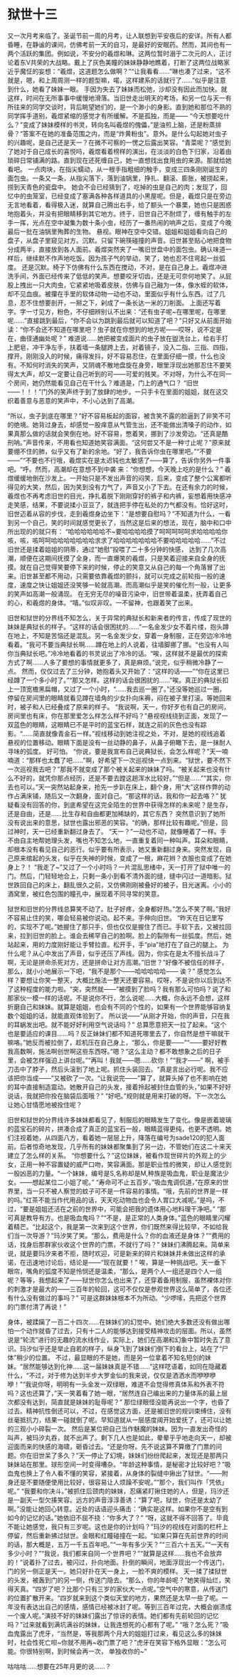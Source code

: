 # 狱世十三

又一次月考来临了。圣诞节前一周的月考，让人联想到平安夜后的安详。所有人都昏睡，在静谧的课间，仿佛考前一天的自习，是最好的安眠药。然而，其间也有一两个活跃的集团。例如说，不安分的羲煜和琳。这两位暂时溺于二次元的人，正讨论着东V共荣的大战略。戴上了灰色美瞳的妹妹静静地瞧着，打断了这两位战略家近乎魔怔的妄想：“羲煜，这道题怎么做啊？”“让我看看……”琳也凑了过来，“这不就是，嗯，和上周周测一样的题型嘛，喏，这样建系的话就行了……”似乎是注意到什么，她看了妹妹一眼。
手因为失去了妹妹而松弛，沙却没有因此而加快。就这样，时间在无所事事中缓慢地滑落。当旧世走出明天的考场，和另一位与天一有所往来的同学交谈时，背后眺望她们的，是一个渺小的身影。直到她和那位不熟的同学挥手道别，羲煜紧缩的感觉才有所缓解。不是孤独，而是——
“今天想要吃什么？”变成了妹妹模样的书灵，转向名叫羲煜的傀儡，”是油煎上脑，还是粉蒸排骨？“答案不在她的准备范围之内，而是“炸黄粉虫”。意外。是什么勾起她对虫子的兴趣呢，是自己还是天一？在微不可察的一愣之后露出笑容。“青菜呢？”感觉到了她对于自己成长的喜悦吗，羲煜看着榜样的演出，在淡淡的白色下归家，沿着由琐碎日常铺满的路。直到现在还死缠自己，她一直想找出食用虫的来源。那就给她看吧。
一点肉块，在指尖蠕动，从一根手指粗细的触手，变成三四条刚刚诞生的面包虫。一条又一条，从指尖落下，落到油锅里，挣扎、翻滚、膨胀，被捞起来，捞到天青色的瓷盘中。
她会不会已经猜到了，吃掉的虫是自己的肉；发现了，回忆中的虫笼室，已经变成了塞满各种各样道具的小黑屋呢。但是，羲煜只是在旁边无言地看着，看得极入迷，就算自己腾出右手，给了额头一个暴栗，她也只是困惑地抱着头，并没有把眼睛移到其它地方。终于，旧世自己不耐烦了，缠有触手的左手一挥，光点在空中凝集为数十条小虫，经历了一番热闹的响声之后，变成了今晚最后一批在油锅里殉葬的生物。
悬视。眼神在空中交错。姐姐和姐姐看向自己的盘子，从盘子里窥见对方。沉默。只留下碗筷碰撞的声音。旧世甚至贴心地把食物分成两半，直接放到各人面前。羲煜突然夹了一嘴旧世盘中的面包虫。确认味道一样后，继续默不作声地吃饭。因为孩子气的举动，笑了，她也忍不住弯起一丝弧度。
还是沉默。椅子下仿佛有什么东西在搅动，不对，是在自己身上。羲煜冲进洗手间，外面已经传来了低低的笑声。想要咬牙切齿，还是无可奈何地笑了。从屁股上拽出一只大肉虫，它紧紧地吸着皮肤，仿佛与自己融为一体，像水蛭的软体，却不见血痕。被攥在手里的软体动物一动也不动，里面似乎有什么东西。过了几息，忍不住想要剖开，一掰之下，剁成了一条长达一米的刀削面。
上面还写着字。字一寸见方，粉色，不仔细辨别认不出来：“还有虫子呢~在哪里呢，在哪里呢……”直接跳到最后，“你不会以为跳到最后就可以知道了吧？”只好又从前面开始读：“你不会还不知道在哪里吧？虫子就在你想到的地方呢——哎呀，说不定是在，曲径通幽处呢？”
难道说……她把被变成面片的虫子放在盥洗台上，给右手打上肥皂，冲干净左手，扶着墙一条腿跨上去，对着镜子，没入二指、三指、四指，撑开。刚刚没入的时候，痛得发抖，好不容易忍住，在里面仔细一摸，什么也没有。不知何时消失的笑声，又阴魂不散地盘旋在身旁，眼里浮现出她那忍住不要笑得太大声，却又一定要让自己听到的可——可爱的贱笑。不对呀，为什么不在同一个房间，她仍然能看见自己在干什么？难道是，门上的通气口？
“旧世——！！！”门外的笑声终于到了放肆的地步。一只手卡在里面的姐姐，就在这交织着善意与恶意的笑声中，不小心达到了高潮。

“所以，虫子到底在哪里？”好不容易板起的面容，被含笑不露的脸逼到了非笑不可的绝境。她背过身去，却感觉一股痒意从气管生出，还不能做出清嗓子的动作，如果真那么做的话就会笑倒在地。好不容易，憋着笑，挪到了沙发旁边。“还真是酷刑呐。”声音传来，不用看也知道她笑容满面。“这何尝又不是一种寸止呢？”原来就要绷不住的肺，似乎又有了新的余地。“好了，我告诉你虫在哪里吧。”“不要——”“不要也不行哦，羲煜实在是太迟钝也太敏感了——算了，告诉你另外一件事吧。“呼。然而，高潮却在意想不到中袭
来：“你想想，今天晚上吃的是什么？”
羲煜缓缓地倒在沙发上。一开始只是不发出声音的闷笑，后来，变成了整个公寓都听得见的大笑，然后，因为笑到没有力气了，声音又小了下去。在还有余力的时候，羲煜也不再考虑旧世的目光，挣扎着脱下刚刚穿好的裤子和内裤，妄想着用快感冲走笑感，结果，不要说揉小豆豆了，就连把手停在私处的力气都没有。恰好这时，旧世迈着从容的步伐，走到羲煜身边坐下：“是想要自慰吗？”不知道为什么，一看到另一个自己，笑的时间就感觉更长了，当然这是后来的想法，现在，脑中和口中所出现的的就只有：
“哈哈哈哈哈哈不~要哈哈哈哈摸了呵呵呵呵呵求哈哈哈哈你咳，咳，咳呵呵哈哈哈哈哈哈哈求求了哈哈哈哈哈哈哈不要哈哈哈哈哈……”不过旧世还是揉着姐姐的阴蒂，通过”她慰”投喂了二十多分钟的快感，
达到了几次高潮，顺便在这期间抚摸了全身，而一直爆笑的羲煜，只是笑着迎接来自全身的抚摸。就在自己觉得笑要停下来的时候，停止的笑意又从自己的每一个角落冒了出来。旧世甚至都不用动，只需要依靠羲煜的颤抖，就可以完成之前轮指一般的速度，速度之快让姐姐还没笑够一轮就高潮。而高潮似乎是笑的催化剂一般，让更多的笑声如高潮一般涌现。
在无穷无尽的噪音污染中，旧世带着温柔，抚弄着自己的心，和羲煜的身体。“嘻。”似叹非叹。一不留神，也跟着笑了出来。

旧世和狱世的分界线不知怎么，关于异常的典狱长和新来者的传言，传成了现世的妹妹是典狱长的样子。“这样的话会很困扰的……”一名金发少女不着片缕，抱头蹲在地上，不知是苦恼还是混乱。另一名金发少女，穿着一身制服，正在旁边冷冷地看着。“我可不要当典狱长啊……蹲在地上的人说着，往墙脚挪了挪。“也没有人叫你当典狱长吧。”冷冷地看着的书灵说出了冷冷的话。“唉，这样就不是最优的探索方式了啊……人多了要想的事情就更多了，真是麻烦。”说完，似乎稍微冷静了一点。
然而，仅仅过去了三分钟，她抱着头又开始了：“这样的话——”“你在这里已经蹲了一个多小时了。”“那又怎样。这样的话会很困扰的……”唉。真正的典狱长扣上一顶宽檐黑扁帽，又过了一个小时，“……我去巡一圈了。”还没等她巡过一圈，停留在房间里的眼睛就看见蹲在墙角的少女扑向床褥，闷在被子里打滚。等她回来时，被子和人已经叠成了原来的样子。
“我说啊，天一，你好歹也有自己的房间，房间里也有床，你在那里爱怎么样怎么样不好吗？”悬视视线绕到正面，发现了一双蓝色的眼睛，这眼睛已不是平时的蓝宝石样，就连之前的灰色也没有踪影。“……简直就像青金石一样。”视线移动到她注视之处，不对，是她的视线追着悬视的位置移动。眼睛下面是没有一丝动静的鼻子，从鼻子俯瞰下去，是一抹耐人寻味的弧度。
好可怕。
“你说，要是我宣布自己说典狱长，会怎么样呢？”天一喃喃道：“那样也太蠢了吧……”啊，好希望下一次巡视快一点到来。“狱世，要不然下一次巡视我去吧？”那我不就变成了那个被关起来的妹妹了吗。“被关起来也没有什么不好的，就凭你那点经历，还是不要去蹚这趟浑水比较好。”“但是……”“其实，你去也可以。”天一突然站起身来，抢先一步趴在床上，翻个身，用“大”这样作弊的动作占满床铺，随后又一次翻身，面对自己。“那这样的话，我和你一起去咯？”
犹疑看没有回答的你，到底希望在这完全陌生的世界中获得怎样的未来呢？是生存，还是自由，还是……比生存和自由都更加稀缺的，其它东西？
突然意识到了她所没有说出来的意思，狱世也露出邪恶的笑容。“的确，那样比较有趣呢。”但是，回过神时，天一已经重新翻过身去了。
“天一？”一动也不动，就像睡着了一样。手不由自主地帮她理头发，嘴也不知怎么地，一直重复着同一种叫声。耳朵和眼睛，却根本没有看见自己的恶行。似乎要有所表示，她又重新翻过身来。突然发现，自己原来绾起的头发，似乎在失神的时候，变成了一根，麻花辫？衣服也变成了在她身上？！
“我走了~”又过了一个小时吗？一片混乱思绪中，天一打开了狱中唯一的门。然后，门轻轻地合上，只剩一条小到看不清外面的缝，缝中闪过一道暗影。狱世跌回自己的床上，翻乱很久之前，又仿佛刚刚被叠好的被子，目光迷离。小小的酒窝里，被红色包围的瞳孔中，展现着不同寻常的笑意。

狱世和旧世的分界线总算笑不动了。肚子好疼，全身都好热。”怎么不笑了啊。”我好不容易止住的笑，哪会轻易被你说动。起不来。手伸向旧世。
“昨天在日记里写的，实现不了呢。”她握住了那只手，但也仅仅是握住了而已。手软下去，又被拉回来，拉到旧世的脸上。谁会去稀罕自己的脸啊。脸上的裂隙有一丝弧度。然后，她站起来，用的力度刚好能让手臂拉直。松开手，手“pia”地打在了自己的腿上。
为什么呢？从心中发出了声音，似乎还压了声线。因为，你实在是太不擅长战斗了啊，无论是拼命杀死对方，还是拼命让对方高潮。”旧世？”好像不被信任的样子，那么，就小小地展示一下吧，“我不是那个——哈哈哈哈哈——
诶？”
感觉怎么样？要想让你笑一整天，大概比施法一整天还要容易。哎呀，不是说你以后到达不了这种程度的能力啦。“突，突然就——”被摸到了脸吗？我有那么可怕吗？说了和那家伙一模一样的话呢。不是说你不行，怎么说呢……大概，你永远不会想，这样折磨自己和妹妹。就算是姐姐，也会有不同的个性的，如果有一个世界能够容纳复数个姐姐的话，就能直观体验到了。
所以说——“从刚才开始，你的声音，只在我的耳蜗发出吧。就不能好好利用空气说话吗？”
总算愿意把天一拉了起来。“这个也是要适应的课目……吗？反正妹妹们都不知道死哪里去了，你自然是想干嘛就干嘛咯。”她反而被拉倒了，趁机压在自己身上，“那么，你是要——”“——要好好教我高数啊，施法啊创世啊这些东西呀。”嗯？“这么主动？都不敢想象之后的日子里，会被怎样强迫上讲台呢。”“再叫！我就——嗯……砍你！”“我才——”
啊，被手刀击中了脖子，然后头滚到了地上呢。抓住头装回去。“真是言出必行呢。我不应该把你当成——”又被砍了一次。“让我说完——”算了，就算头掉了也不影响在她的耳中直接制造震动。她散开自己的头发，接着拎起被封住血管的头，”如果不好好说话，我就把你拴在脑袋后面哦？”
“好吧。”规则就是用来打破的呀。下一次怎么让她心甘情愿地被拴住呢？

旧世和狱世的分界线许多妹妹都看见了，制服后的眼睛发生了变化。像是嵌着玻璃的蓝宝石的碎片，拼凑合成了真正的蓝宝石一般，眼睛蓝得更纯，也更不透明。她们注视着她，从四面八方，看着她一层层上升，降落在编号为sade120的犯人面前。后者惊奇地发现，几乎所有的妹妹都聚集到了另一边，不管她们在这二十来天建立了怎么样的关系。
“你想要什么？”这位妹妹，被看作现世碎片的外观上的少女，正用一种不容置疑的威严口吻，笑容满面。那是职业性的微笑，却让人感觉到一股凶恶的力量。“一个妹妹，编号是S,名称却是M,种族是吸血鬼，职业是魔法少女。——想起某位二小姐了呢。”
“寿命可不止五百岁。”吸血鬼调侃道，”在原来的世界里，当一只不被人察觉的蚊子可不是一件容易的事情。“哦，先前的世界是一样的吗。”红茶不能当作代用品的话，天天吃动物血也会令人胃口大减呢。”是吗，不过，“要是姐姐还活在之前的世界中，可能会把我的遗体用心地料理干净吧。”
“那可真是教导有方。也是吸血鬼吗？”“不是，是正常的人类身体。”蓝色的眼睛里闪耀着精芒。“比起这个，我是第一次来到这个世界，你们既然来得比较早，不如给我们当一次导游？”玛汐笑了笑。“那么，费用是什么？你的血液还是身体？”“费用的话，找身后那群家伙收这个世界的门票，不就行了吗？”
妹妹们沸腾起来。简单来说，就是要玛汐来者不拒，随时欢迎，可是新来的碎片和妹妹并未做出这样的承诺，在迅速地讨论后，结论是——“现在就要！”
唉，算是一种挑战吧。天一垂下眼帘，嘴角的弧度不知是怜悯还是温柔，“那么，是两个人一组还是四个人一组呢？等等，我想起来了——狱世你怎么也出来了，还穿着备用制服，虽然裸体对你的刺激才是最大的——三百年的轮回，这可不仅仅是参观世界这么简单了，各位还有什么没有做过的事吗？”
可是这群妹妹根本不为所动。“少啰嗦，先把这个世界的门票付清了再说！”

身体，被蹂躏了一百二十四次……在妹妹们的幻觉中。她们绝大多数还没有做出哪怕一个动作就昏了过去，只有十二人的能够达到接受精神攻击的层面。所以，虽然说是“轮流”进行的无趣的流水线作业，实际上，她们在高潮和幻象中暂时失去了意识。玛汐似乎还是举止自若的样子，纵身飞到了妹妹们倒下的看台上，站在了“尸体”稍少的位置。
不过，最显眼的不是她，而是另一位拿着不知名短剑的妹妹。“居然能够达到化神……这一届妹妹真是不错……”这样呓语着，如同在隐藏着什么，“不过，对于修为达到半步大罗金仙的我来说，仅仅是洒洒水而咿咿咿咿！”“我说你呀，明明有一头金发一双绿眼，难道不会觉得修真体系和外表不符吗？这也还算了，”天一笑着看了她一眼，“居然连自己编出来的力量体系的最上层次都没有达到，简直就是妹妹的耻辱呢？”
那位绿眼怪没能再说出一个字，也昏了过去。精神抗性倒还可以，不过，在感觉这方面，还是被旧世的规训束缚住，没有丝毫抵抗力，结果一碰就倒了呢。早知道就从一层感度阈开始爱抚了，还可以让她的三观小小碎裂一次。
然后是某位把自己当作魅魔的妹妹。因为一直发出奇怪的叫声，被玛汐丸吞，就不出声了。剩下几人也是如此，晕晕乎乎地走向天一，却被迎面而来的快感的海啸，砸昏过去。“还是你呀。先不说这算不算缴了门票的问题。你在旧世呆了多久？”天一停止了幻境，妹妹们纷纷爬起来，发现还是那两只妹妹站在那里。球形空间一时变得嘈杂。“年龄这种事情，是秘密才比较好吧？”吸血鬼也换上了令人看不懂的笑容，紧接着，从身体的裂缝中揪出了狱世。“——附身还是不要随便使用比较好，很容易让人烦躁不安呢。”“那个，我们叫作「凭依」呢。”
“我要和你决斗。”被抓住后颈肉的妹妹，忍痛紧盯揪住她的人，但是，玛汐还是一副天一型欠揍笑容。远方的声音淳淳善诱：“算了吧，狱世，你还是太幼了啊。”没能让她回心转意。近处的话语迎头痛击：“确实是这样。如果你不是空有到如今的记忆的话。”她依旧不屈不挠：“你多大了？”
“呀，这就不得不回答了。毕竟不能让她感觉，我只有三岁呢。这也是你的计划吗？”玛汐的视线在对面的栏杆上停留，然后重新拂过狱世。金眼和红瞳碰撞在一起。“如果只算在先前世界的时间的话，那大概是，五万一千五百年吧。”“一年有多少天？”“三百六十五天。”“一天有多少小时？”“我说，我们都来自同一个世界吧？”“就算是这样……我也不会放弃的！”说着扑了过去，被闪过，扑向地面。扑倒的瞬间，地面浮现出一个传送门，门的另一侧正是天一。她只好扑在天一身上，一脸不爽的模样。
天一揉了揉狱世的头发，被轰到门的另一侧，传送门隐去。“那么，你的年龄呢？”她笑得灿烂，笑得天真。“四岁了吧？比那个只有三岁的家伙大一点呢。”空气中的寒意，从传送门的位置扩散开来。“四岁就来到这个类似天堂的地方，果然还是太早一些了呢。一年没有表达出自己的感情，感情已经被冰封了呢。等到三百年过完，大概会崩溃成一个废人呢。”演技不好的妹妹们露出了惊讶的表情。她们都有先前轮回的记忆吗？”过来就看到满坑满谷的妹妹，让我连想死的心都有了呢。”
“哦？怎么死？”吸血鬼露出了虎牙，“当然是，等我那两个月大的姐姐打过来，看见这么多的妹妹时，社会性死亡呗~你就不用再~收门票了吧？”虎牙在笑容下格外显眼：”怎么可能。你很特别啊，到时候会再一次，
单独收你的~”

咕咕咕……想要在25年月更的说……？
